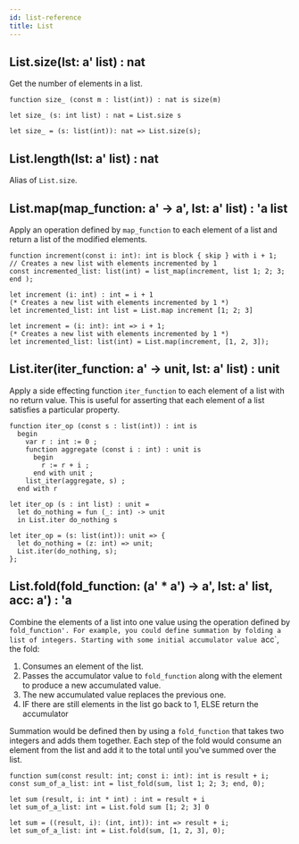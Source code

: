 ```yaml
---
id: list-reference
title: List
---
```


## List.size(lst: a' list) : nat

Get the number of elements in a list.

<!--DOCUSAURUS_CODE_TABS-->

<!--PascaLIGO-->
```pascaligo
function size_ (const m : list(int)) : nat is size(m)
```

<!--CameLIGO-->
```cameligo
let size_ (s: int list) : nat = List.size s
```

<!--ReasonLIGO-->
```reasonligo
let size_ = (s: list(int)): nat => List.size(s);
```

<!--END_DOCUSAURUS_CODE_TABS-->

## List.length(lst: a' list) : nat

Alias of `List.size`.

## List.map(map_function: a' -> a', lst: a' list) : 'a list

Apply an operation defined by `map_function` to each element of a list and return
a list of the modified elements.

<!--DOCUSAURUS_CODE_TABS-->
<!--Pascaligo-->
```pascaligo group=b
function increment(const i: int): int is block { skip } with i + 1;
// Creates a new list with elements incremented by 1
const incremented_list: list(int) = list_map(increment, list 1; 2; 3; end );
```

<!--CameLIGO-->

```cameligo group=b
let increment (i: int) : int = i + 1
(* Creates a new list with elements incremented by 1 *)
let incremented_list: int list = List.map increment [1; 2; 3]
```


<!--ReasonLIGO-->

```reasonligo group=b
let increment = (i: int): int => i + 1;
(* Creates a new list with elements incremented by 1 *)
let incremented_list: list(int) = List.map(increment, [1, 2, 3]);
```

<!--END_DOCUSAURUS_CODE_TABS-->

## List.iter(iter_function: a' -> unit, lst: a' list) : unit

Apply a side effecting function `iter_function` to each element of a list with no
return value. This is useful for asserting that each element of a list satisfies
a particular property.

<!--DOCUSAURUS_CODE_TABS-->

<!--PascaLIGO-->
```pascaligo
function iter_op (const s : list(int)) : int is
  begin
    var r : int := 0 ;
    function aggregate (const i : int) : unit is
      begin
        r := r + i ;
      end with unit ;
    list_iter(aggregate, s) ;
  end with r
```

<!--CameLIGO-->
```cameligo
let iter_op (s : int list) : unit =
  let do_nothing = fun (_: int) -> unit
  in List.iter do_nothing s
```

<!--ReasonLIGO-->
```reasonligo
let iter_op = (s: list(int)): unit => {
  let do_nothing = (z: int) => unit;
  List.iter(do_nothing, s);
};
```

<!--END_DOCUSAURUS_CODE_TABS-->

## List.fold(fold_function: (a' * a') -> a', lst: a' list, acc: a') : 'a

Combine the elements of a list into one value using the operation defined by
`fold_function'. For example, you could define summation by folding a list of
integers. Starting with some initial accumulator value `acc`, the fold:

1. Consumes an element of the list.
2. Passes the accumulator value to `fold_function` along with the element to produce
a new accumulated value.
3. The new accumulated value replaces the previous one.
4. IF there are still elements in the list go back to 1, ELSE return the accumulator

Summation would be defined then by using a `fold_function` that takes two integers and
adds them together. Each step of the fold would consume an element from the list
and add it to the total until you've summed over the list.

<!--DOCUSAURUS_CODE_TABS-->
<!--Pascaligo-->
```pascaligo group=b
function sum(const result: int; const i: int): int is result + i;
const sum_of_a_list: int = list_fold(sum, list 1; 2; 3; end, 0);
```

<!--CameLIGO-->

```cameligo group=b
let sum (result, i: int * int) : int = result + i
let sum_of_a_list: int = List.fold sum [1; 2; 3] 0
```

<!--ReasonLIGO-->

```reasonligo group=b
let sum = ((result, i): (int, int)): int => result + i;
let sum_of_a_list: int = List.fold(sum, [1, 2, 3], 0);
```

<!--END_DOCUSAURUS_CODE_TABS-->

